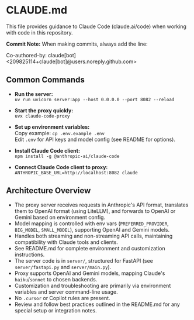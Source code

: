 # CLAUDE.md

This file provides guidance to Claude Code (claude.ai/code) when working with code in this repository.

**Commit Note:** When making commits, always add the line:

Co-authored-by: claude[bot] <209825114+claude[bot]@users.noreply.github.com>

## Common Commands

- **Run the server:**  
  `uv run uvicorn server:app --host 0.0.0.0 --port 8082 --reload`

- **Start the proxy quickly:**  
  `uvx claude-code-proxy`

- **Set up environment variables:**  
  Copy example: `cp .env.example .env`  
  Edit `.env` for API keys and model config (see README for options).

- **Install Claude Code client:**  
  `npm install -g @anthropic-ai/claude-code`

- **Connect Claude Code client to proxy:**  
  `ANTHROPIC_BASE_URL=http://localhost:8082 claude`

## Architecture Overview

- The proxy server receives requests in Anthropic's API format, translates them to OpenAI format (using LiteLLM), and forwards to OpenAI or Gemini based on environment config.
- Model mapping is controlled with env vars (`PREFERRED_PROVIDER`, `BIG_MODEL`, `SMALL_MODEL`), supporting OpenAI and Gemini models.
- Handles both streaming and non-streaming API calls, maintaining compatibility with Claude tools and clients.
- See README.md for complete environment and customization instructions.
- The server code is in `server/`, structured for FastAPI (see `server/fastapi.py` and `server/main.py`).
- Proxy supports OpenAI and Gemini models, mapping Claude's `haiku`/`sonnet` to chosen backends.
- Customization and troubleshooting are primarily via environment variables and server command-line usage.
- No `.cursor` or Copilot rules are present.
- Review and follow best practices outlined in the README.md for any special setup or integration notes.
